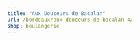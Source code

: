 ```yaml
---
title: "Aux Douceurs de Bacalan"
url: /bordeaux/aux-douceurs-de-bacalan-4/
shop: boulangerie
---
```

